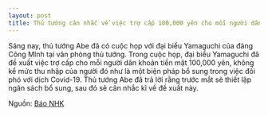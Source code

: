 ```yaml
---
layout: post
title: Thủ tướng cân nhắc về việc trợ cấp 100,000 yên cho mỗi người dân
---
```

Sáng nay, thủ tướng Abe đã có cuộc họp với đại biểu Yamaguchi của đảng Công MInh tại văn phòng thủ tướng. Trong cuộc họp, đại biểu Yamaguchi đã đề xuất việc trợ cấp cho mỗi người dân khoản tiền mặt 100,000 yên, không kể mức thu nhập của người đó như là một biện pháp bổ sung trong việc đối phó với dịch Covid-19. 
Thủ tướng Abe đã trả lời rằng trước mắt sẽ thiết lập ngân sách bổ sung, sau đó sẽ cân nhắc kĩ về đề xuất này.

Nguồn: [Báo NHK](https://www3.nhk.or.jp/news/html/20200415/k10012387831000.html)